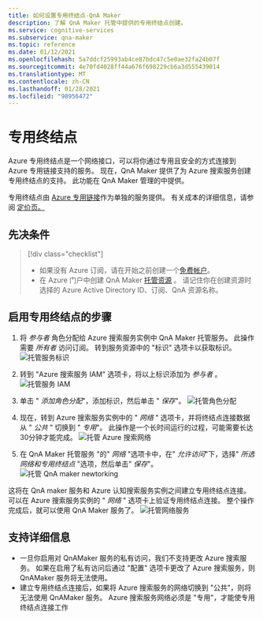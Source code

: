 ```yaml
---
title: 如何设置专用终结点-QnA Maker
description: 了解 QnA Maker 托管中提供的专用终结点创建。
ms.service: cognitive-services
ms.subservice: qna-maker
ms.topic: reference
ms.date: 01/12/2021
ms.openlocfilehash: 5a7ddcf25993ab4ce87bdc47c5e0ae32fa24b07f
ms.sourcegitcommit: 4e70fd4028ff44a676f698229cb6a3d555439014
ms.translationtype: MT
ms.contentlocale: zh-CN
ms.lasthandoff: 01/28/2021
ms.locfileid: "98956472"
---
```

# <a name="private-endpoints"></a>专用终结点

Azure 专用终结点是一个网络接口，可以将你通过专用且安全的方式连接到 Azure 专用链接支持的服务。 现在，QnA Maker 提供了为 Azure 搜索服务创建专用终结点的支持。 此功能在 QnA Maker 管理的中提供。 

专用终结点由 [Azure 专用链接](https://docs.microsoft.com/azure/private-link/private-link-overview)作为单独的服务提供。 有关成本的详细信息，请参阅 [定价页。](https://azure.microsoft.com/pricing/details/private-link/) 

## <a name="prerequisites"></a>先决条件
> [!div class="checklist"]
> * 如果没有 Azure 订阅，请在开始之前创建一个[免费帐户](https://azure.microsoft.com/free/cognitive-services/)。
> * 在 Azure 门户中创建 QnA Maker [托管资源](https://ms.portal.azure.com/#create/Microsoft.CognitiveServicesQnAMaker) 。 请记住你在创建资源时选择的 Azure Active Directory ID、订阅、QnA 资源名称。

## <a name="steps-to-enable-private-endpoint"></a>启用专用终结点的步骤
1. 将 *参与者* 角色分配给 Azure 搜索服务实例中 QnA Maker 托管服务。 此操作需要 *所有者* 访问订阅。 转到服务资源中的 "标识" 选项卡以获取标识。
![托管服务标识](../QnAMaker/media/qnamaker-reference-private-endpoints/private-endpoint-identity.png)

2. 转到 "Azure 搜索服务 IAM" 选项卡，将以上标识添加为 *参与者* 。 ![托管服务 IAM](../QnAMaker/media/qnamaker-reference-private-endpoints/private-endpoint-access-control.png)

3. 单击 " *添加角色分配*"，添加标识，然后单击 " *保存*"。
![托管角色分配](../QnAMaker/media/qnamaker-reference-private-endpoints/private-endpoint-role-assignment.png)

4. 现在，转到 Azure 搜索服务实例中的 " *网络* " 选项卡，并将终结点连接数据从 " *公共* " 切换到 " *专用*"。 此操作是一个长时间运行的过程，可能需要长达30分钟才能完成。 
![托管 Azure 搜索网络](../QnAMaker/media/qnamaker-reference-private-endpoints/private-endpoint-networking.png)

5. 在 QnA Maker 托管服务 "的" *网络* "选项卡中，在" *允许访问*"下，选择" *所选网络和专用终结点* "选项，然后单击" *保存*"。 
![托管 QnA maker newtorking](../QnAMaker/media/qnamaker-reference-private-endpoints/private-endpoint-networking-2.png)

这将在 QnA maker 服务和 Azure 认知搜索服务实例之间建立专用终结点连接。 可以在 Azure 搜索服务实例的 " *网络* " 选项卡上验证专用终结点连接。 整个操作完成后，就可以使用 QnA Maker 服务了。 
![托管网络服务](../QnAMaker/media/qnamaker-reference-private-endpoints/private-endpoint-networking-3.png)


## <a name="support-details"></a>支持详细信息
 * 一旦你启用对 QnAMaker 服务的私有访问，我们不支持更改 Azure 搜索服务。 如果在启用了私有访问后通过 "配置" 选项卡更改了 Azure 搜索服务，则 QnAMaker 服务将无法使用。
 * 建立专用终结点连接后，如果将 Azure 搜索服务的网络切换到 "公共"，则将无法使用 QnAMaker 服务。 Azure 搜索服务网络必须是 "专用"，才能使专用终结点连接工作
